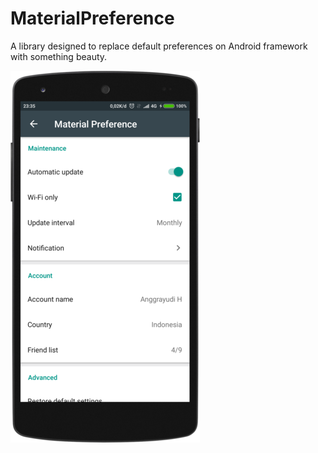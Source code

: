 # MaterialPreference
A library designed to replace default preferences on Android framework with something beauty.

![Alt text](art/screenshot.png?raw=true "Material Preference")
